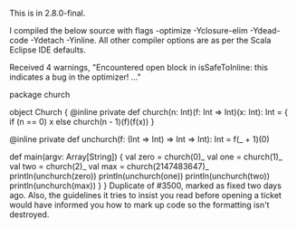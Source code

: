This is in 2.8.0-final.

I compiled the below source with flags -optimize -Yclosure-elim -Ydead-code -Ydetach -Yinline. All other compiler options are as per the Scala Eclipse IDE defaults.

Received 4 warnings, "Encountered open block in isSafeToInline: this indicates a bug in the optimizer! ..."

package church

object Church {
  @inline
  private def church(n: Int)(f: Int => Int)(x: Int): Int = {
    if (n == 0)
      x
    else
      church(n - 1)(f)(f(x))
  }

  @inline
  private def unchurch(f: (Int => Int) => Int => Int): Int =
    f(_ + 1)(0)

  def main(argv: Array[String]) {
    val zero = church(0)_
    val one = church(1)_
    val two = church(2)_
    val max = church(2147483647)_
    println(unchurch(zero))
    println(unchurch(one))
    println(unchurch(two))
    println(unchurch(max))
  }
}
Duplicate of #3500, marked as fixed two days ago.  Also, the guidelines it tries to insist you read before opening a ticket would have informed you how to mark up code so  the formatting isn't destroyed.
